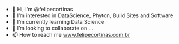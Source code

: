 - 👋 Hi, I’m @felipecortinas
- 👀 I’m interested in DataScience, Phyton, Build Sites and Software
- 🌱 I’m currently learning Data Science
- 💞️ I’m looking to collaborate on ...
- 📫 How to reach me www.felipecortinas.com.br

<!---
felipecortinas/felipecortinas is a ✨ special ✨ repository because its `README.md` (this file) appears on your GitHub profile.
You can click the Preview link to take a look at your changes.
--->
